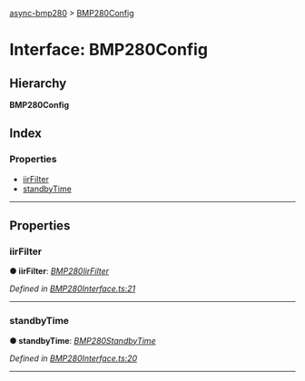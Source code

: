 [async-bmp280](../README.md) > [BMP280Config](../interfaces/bmp280config.md)

# Interface: BMP280Config

## Hierarchy

**BMP280Config**

## Index

### Properties

* [iirFilter](bmp280config.md#iirfilter)
* [standbyTime](bmp280config.md#standbytime)

---

## Properties

<a id="iirfilter"></a>

###  iirFilter

**● iirFilter**: *[BMP280IirFilter](../#bmp280iirfilter)*

*Defined in [BMP280Interface.ts:21](https://github.com/AlejandroHerr/async-bmp280/blob/6dc1976/src/lib/BMP280Interface.ts#L21)*

___
<a id="standbytime"></a>

###  standbyTime

**● standbyTime**: *[BMP280StandbyTime](../#bmp280standbytime)*

*Defined in [BMP280Interface.ts:20](https://github.com/AlejandroHerr/async-bmp280/blob/6dc1976/src/lib/BMP280Interface.ts#L20)*

___

